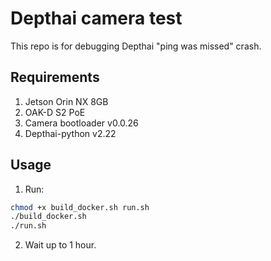 # Depthai camera test

This repo is for debugging Depthai "ping was missed" crash.

## Requirements

1. Jetson Orin NX 8GB
2. OAK-D S2 PoE
3. Camera bootloader v0.0.26
4. Depthai-python v2.22

## Usage

1. Run:
```bash
chmod +x build_docker.sh run.sh
./build_docker.sh
./run.sh
```

2. Wait up to 1 hour.
